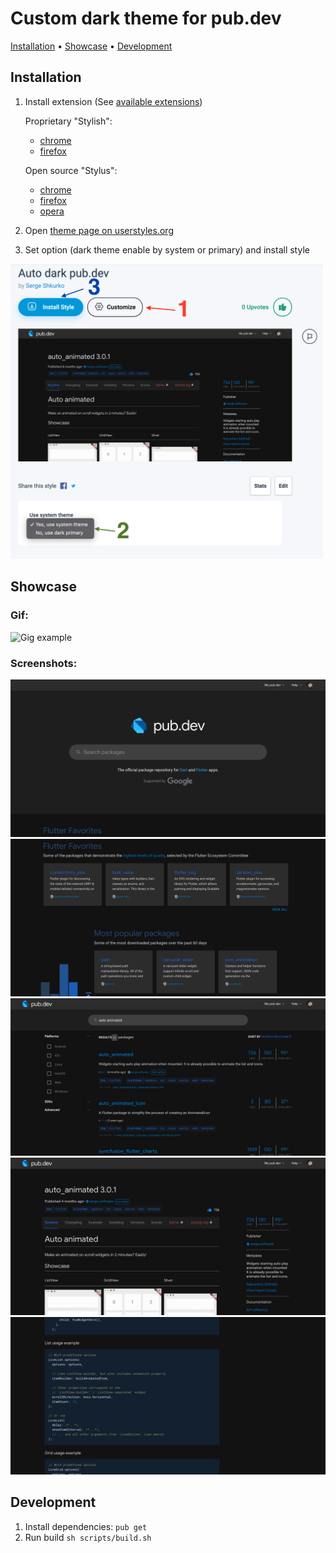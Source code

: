 # Custom dark theme for pub.dev

<p align="left">
  <a href="#installation">Installation</a> •
  <a href="#showcase">Showcase</a> •
  <a href="#development">Development</a>
</p>

## Installation

1. Install extension (See [available extensions](#Browser-extension))

    Proprietary "Stylish":
    - [chrome](https://chrome.google.com/webstore/detail/stylish-custom-themes-for/fjnbnpbmkenffdnngjfgmeleoegfcffe)
    - [firefox](https://addons.mozilla.org/ru/firefox/addon/stylish/?utm_source=addons.mozilla.org&utm_medium=referral&utm_content=search)

    Open source "Stylus":
    - [chrome](https://chrome.google.com/webstore/detail/stylus/clngdbkpkpeebahjckkjfobafhncgmne)
    - [firefox](https://addons.mozilla.org/ru/firefox/addon/styl-us/)
    - [opera](https://addons.opera.com/ru/extensions/details/stylus/)

2. Open [theme page on userstyles.org](https://userstyles.org/styles/231195/auto-dark-pub-dev)
3. Set option (dark theme enable by system or primary) and install style
<p align="left">
    <img src="media/installation.png"
         alt="Pub"
         width="500">
</p>

## Showcase

### Gif:

![Gig example](media/example.gif)

### Screenshots:

![Home](media/home.png)
![Home recommends](media/home-recommends.png)
![Search](media/search.png)
![Package details](media/details.png)
![Package details markdown](media/details-markdown.png)

## Development

1. Install dependencies:
`pub get`
2. Run build
`sh scripts/build.sh`
